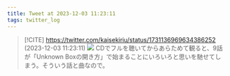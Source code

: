 ```yaml
---
title: Tweet at 2023-12-03 11:23:11
tags: twitter_log
---
```


> [!CITE] https://twitter.com/kaisekiriu/status/1731136969634386252 (2023-12-03 11:23:11)
> ![](https://twitter.com/kaisekiriu/status/1731136969634386252)
> CDでフルを聴いてからあらためて観ると、9話が「Unknown Boxの開き方」で始まることにいろいろと思いを馳せてしまう。そういう話と曲なので。
